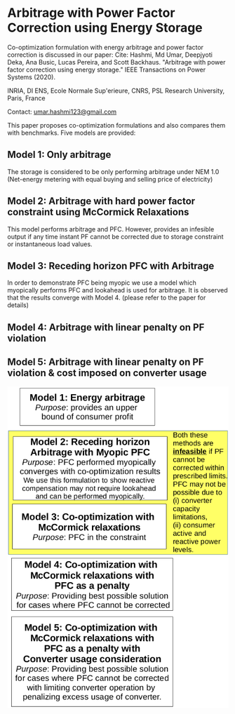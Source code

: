 # Arbitrage with Power Factor Correction using Energy Storage

Co-optimization formulation with energy arbitrage and power factor correction is discussed in our paper:
Cite: Hashmi, Md Umar, Deepjyoti Deka, Ana Busic, Lucas Pereira, and Scott Backhaus. "Arbitrage with power factor correction using energy storage." IEEE Transactions on Power Systems (2020).

INRIA, DI ENS, Ecole Normale Sup\'erieure, CNRS, PSL Research University, Paris, France

Contact: umar.hashmi123@gmail.com

This paper proposes co-optimization formulations and also compares them with benchmarks. Five models are provided:

## Model 1: Only arbitrage
The storage is considered to be only performing arbitrage under NEM 1.0 (Net-energy metering with equal buying and selling price of electricity)

## Model 2: Arbitrage with hard power factor constraint using McCormick Relaxations
This model performs arbitrage and PFC. However, provides an infesible output if any time instant PF cannot be corrected due to storage constraint or instantaneous load values.

## Model 3: Receding horizon PFC with Arbitrage
In order to demonstrate PFC being myopic we use a model which myopically performs PFC and lookahead is used for arbitrage. It is observed that the results converge with Model 4. (please refer to the paper for details)

## Model 4: Arbitrage with linear penalty on PF violation


## Model 5: Arbitrage with linear penalty on PF violation & cost imposed on converter usage



![alt text](https://github.com/umar-hashmi/powerfactorcorrection/blob/master/modelsComp.png)

